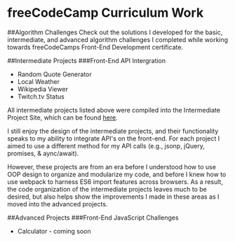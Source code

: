 # freeCodeCamp Curriculum Work

##Algorithm Challenges
Check out the solutions I developed for the basic, intermediate, and advanced algorithm challenges I completed while working towards freeCodeCamps Front-End Development certificate.

##Intermediate Projects
###Front-End API Intergration
* Random Quote Generator
* Local Weather
* Wikipedia Viewer
* Twitch.tv Status

All intermediate projects listed above were compiled into the Intermediate Project Site, which can be found [here](https://freecodecamp.ryandorman.tech).

I still enjoy the design of the intermediate projects, and their functionality speaks to my ability to integrate API's on the front-end. For each project I aimed to use a different method for my API calls (e.g., jsonp, jQuery, promises, & aync/await). 

However, these projects are from an era before I understood how to use OOP design to organize and modularize my code, and before I knew how to use webpack to harness ES6 import features across browsers. As a result, the code organization of the intermediate projects leaves much to be desired, but also helps show the improvements I made in these areas as I moved into the advanced projects.

##Advanced Projects
###Front-End JavaScript Challenges
* Calculator - coming soon